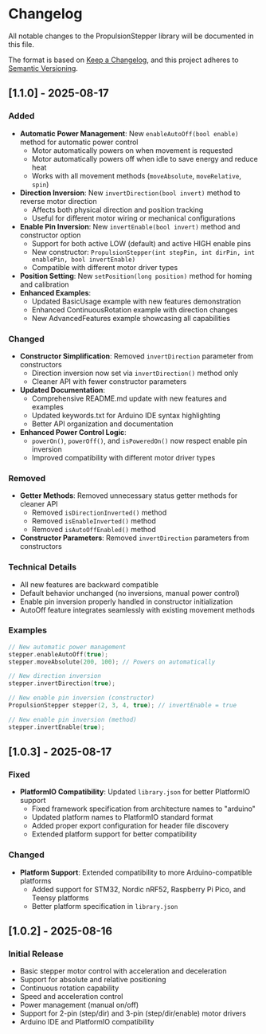 # Changelog

All notable changes to the PropulsionStepper library will be documented in this file.

The format is based on [Keep a Changelog](https://keepachangelog.com/en/1.0.0/),
and this project adheres to [Semantic Versioning](https://semver.org/spec/v2.0.0.html).

## [1.1.0] - 2025-08-17

### Added
- **Automatic Power Management**: New `enableAutoOff(bool enable)` method for automatic power control
  - Motor automatically powers on when movement is requested
  - Motor automatically powers off when idle to save energy and reduce heat
  - Works with all movement methods (`moveAbsolute`, `moveRelative`, `spin`)
- **Direction Inversion**: New `invertDirection(bool invert)` method to reverse motor direction
  - Affects both physical direction and position tracking
  - Useful for different motor wiring or mechanical configurations
- **Enable Pin Inversion**: New `invertEnable(bool invert)` method and constructor option
  - Support for both active LOW (default) and active HIGH enable pins
  - New constructor: `PropulsionStepper(int stepPin, int dirPin, int enablePin, bool invertEnable)`
  - Compatible with different motor driver types
- **Position Setting**: New `setPosition(long position)` method for homing and calibration
- **Enhanced Examples**: 
  - Updated BasicUsage example with new features demonstration
  - Enhanced ContinuousRotation example with direction changes
  - New AdvancedFeatures example showcasing all capabilities

### Changed
- **Constructor Simplification**: Removed `invertDirection` parameter from constructors
  - Direction inversion now set via `invertDirection()` method only
  - Cleaner API with fewer constructor parameters
- **Updated Documentation**:
  - Comprehensive README.md update with new features and examples
  - Updated keywords.txt for Arduino IDE syntax highlighting
  - Better API organization and documentation
- **Enhanced Power Control Logic**: 
  - `powerOn()`, `powerOff()`, and `isPoweredOn()` now respect enable pin inversion
  - Improved compatibility with different motor driver types

### Removed
- **Getter Methods**: Removed unnecessary status getter methods for cleaner API
  - Removed `isDirectionInverted()` method
  - Removed `isEnableInverted()` method  
  - Removed `isAutoOffEnabled()` method
- **Constructor Parameters**: Removed `invertDirection` parameters from constructors

### Technical Details
- All new features are backward compatible
- Default behavior unchanged (no inversions, manual power control)
- Enable pin inversion properly handled in constructor initialization
- AutoOff feature integrates seamlessly with existing movement methods

### Examples
```cpp
// New automatic power management
stepper.enableAutoOff(true);
stepper.moveAbsolute(200, 100); // Powers on automatically

// New direction inversion
stepper.invertDirection(true);

// New enable pin inversion (constructor)
PropulsionStepper stepper(2, 3, 4, true); // invertEnable = true

// New enable pin inversion (method)
stepper.invertEnable(true);
```

## [1.0.3] - 2025-08-17

### Fixed
- **PlatformIO Compatibility**: Updated `library.json` for better PlatformIO support
  - Fixed framework specification from architecture names to "arduino"
  - Updated platform names to PlatformIO standard format
  - Added proper export configuration for header file discovery
  - Extended platform support for better compatibility

### Changed
- **Platform Support**: Extended compatibility to more Arduino-compatible platforms
  - Added support for STM32, Nordic nRF52, Raspberry Pi Pico, and Teensy platforms
  - Better platform specification in `library.json`

## [1.0.2] - 2025-08-16

### Initial Release
- Basic stepper motor control with acceleration and deceleration
- Support for absolute and relative positioning
- Continuous rotation capability
- Speed and acceleration control
- Power management (manual on/off)
- Support for 2-pin (step/dir) and 3-pin (step/dir/enable) motor drivers
- Arduino IDE and PlatformIO compatibility
